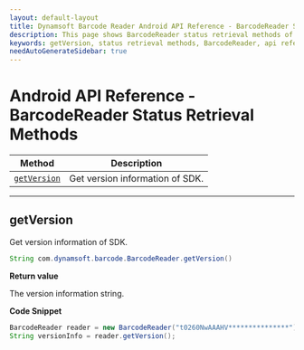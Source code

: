 ```yaml
---
layout: default-layout
title: Dynamsoft Barcode Reader Android API Reference - BarcodeReader Status Retrieval Methods
description: This page shows BarcodeReader status retrieval methods of Dynamsoft Barcode Reader for Android SDK.
keywords: getVersion, status retrieval methods, BarcodeReader, api reference, android
needAutoGenerateSidebar: true
---
```


# Android API Reference - BarcodeReader Status Retrieval Methods

  | Method               | Description |
  |----------------------|-------------|
  | [`getVersion`](#getversion) | Get version information of SDK.|

  ---

## getVersion

Get version information of SDK.

```java
String com.dynamsoft.barcode.BarcodeReader.getVersion()	
```

**Return value**

The version information string.

**Code Snippet**

```java
BarcodeReader reader = new BarcodeReader("t0260NwAAAHV***************");
String versionInfo = reader.getVersion();
```
